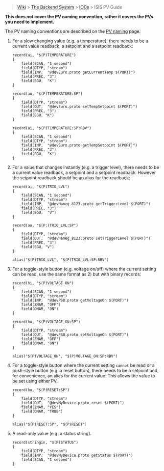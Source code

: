 > [Wiki](Home) > [The Backend System](The-Backend-System) > [IOCs](IOCs) > ISIS PV Guide

**This does not cover the PV naming convention, rather it covers the PVs you need to implement.**

The PV naming conventions are described on the [PV naming](PV-Naming) page.

1. For a slow changing value (e.g. a temperature), there needs to be a current value readback, a setpoint and a setpoint readback:

    ```
    record(ai, "$(P)TEMPERATURE") 
    {
        field(SCAN, "1 second")
        field(DTYP, "stream")
        field(INP,  "@devEuro.proto getCurrentTemp $(PORT)")
        field(PREC, "3")
        field(EGU,  "K")
    }
    
    record(ao, "$(P)TEMPERATURE:SP") 
    {
        field(DTYP, "stream")
        field(OUT,  "@devEuro.proto setTempSetpoint $(PORT)")
        field(PREC, "3")
        field(EGU, "K") 
    }
    
    record(ai, "$(P)TEMPERATURE:SP:RBV") 
    {
        field(SCAN, "1 second")
        field(DTYP, "stream")
        field(INP,  "@devEuro.proto getTempSetpoint $(PORT)")
        field(PREC, "3")
        field(EGU,  "K")
    }
    ```

1. For a value that changes instantly (e.g. a trigger level), there needs to be a current value readback, a setpoint and a setpoint readback. However the setpoint readback should be an alias for the readback:

    ```
    record(ai, "$(P)TRIG_LVL") 
    {
        field(SCAN, "1 second")
        field(DTYP, "stream")
        field(INP,  "@devHameg_8123.proto getTriggerLevel $(PORT)")
        field(PREC, "3")
        field(EGU,  "V")
    }
    
    record(ao, "$(P:)TRIG_LVL:SP") 
    {
        field(DTYP, "stream")
        field(OUT,  "@devHameg_8123.proto setTriggerLevel $(PORT)")
        field(PREC, "3")
        field(EGU, "V") 
    }
        
    alias("$(P)TRIG_LVL", "$(P)TRIG_LVL:SP:RBV")
    ```

1. For a toggle-style button (e.g. voltage on/off) where the current setting can be read, use the same format as 2) but with binary records:
    ```
    record(bi, "$(P)VOLTAGE_ON") 
    {
        field(SCAN, "1 second")
        field(DTYP, "stream")
        field(INP,  "@devPSU.proto getVoltageOn $(PORT)")
        field(ZNAM, "OFF")
        field(ONAM, "ON")
    }
    
    record(bo, "$(P)VOLTAGE_ON:SP") 
    {
        field(DTYP, "stream")
        field(OUT,  "@devPSU.proto setVoltageOn $(PORT)")
        field(ZNAM, "OFF")
        field(ONAM, "ON")
    }
    
    alias("$(P)VOLTAGE_ON", "$(P)VOLTAGE_ON:SP:RBV")
    ```

1. For a toggle-style button where the current setting ```cannot``` be read or a push-style button (e.g. a reset button), there needs to be a setpoint and, for convenience, an alias for the current value. This allows the value to be set using either PV.
    ```
    record(bo, "$(P)RESET:SP") 
    {
        field(DTYP, "stream")
        field(OUT,  "@devMyDevice.proto reset $(PORT)")
        field(ZNAM, "YES")
        field(ONAM, "TRUE")
    }
        
    alias("$(P)RESET:SP", "$(P)RESET") 
    ```

1. A read-only value (e.g. a status string).
    ```
    record(stringin, "$(P)STATUS") 
    {
        field(DTYP, "stream")
        field(INP,  "@devMyDevice.proto getStatus $(PORT)")
        field(SCAN, "1 second")
    }
    ```
